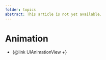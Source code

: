 ```yaml
---
folder: topics
abstract: This article is not yet available.
---
```


# Animation

- {@link UIAnimationView +}
